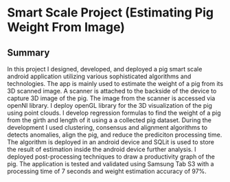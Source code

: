 # Smart Scale Project (Estimating Pig Weight From Image)
## Summary
In this project I designed, developed, and deployed a pig smart scale android application utilizing various sophisticated algorithms and technologies. The app is mainly used to estimate the weight of a pig from its 3D scanned image. A scanner is attached to the backside of the device to capture 3D image of the pig. The image from the scanner is accessed via openNI library. I deploy openGL library for the 3D visualization of the pig using point clouds. I develop regression formulas to find the weight of a pig from the girth and length of it using a a collected pig dataset. During the development I used clustering, consensus and alignment algorithms to detects anomalies, align the pig, and reduce the prediciton processing time. The algorithm is deployed in an android device and SQLit is used to store the result of estimation inside the android device  further analysis. I deployed post-processing techniques to draw a productivity graph of the pig. The application is tested and validated using Samsung Tab S3 with a processing time of 7 seconds and weight estimation accuracy of 97%. 
